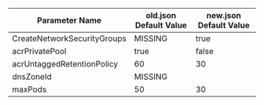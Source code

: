 | Parameter Name | old.json Default Value | new.json Default Value |
| --- | --- | --- |
| CreateNetworkSecurityGroups | MISSING | true |
| acrPrivatePool | true | false |
| acrUntaggedRetentionPolicy | 60 | 30 |
| dnsZoneId | MISSING |  |
| maxPods | 50 | 30 |